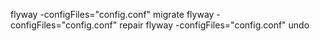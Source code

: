 flyway -configFiles="config.conf" migrate
flyway -configFiles="config.conf" repair
flyway -configFiles="config.conf" undo
